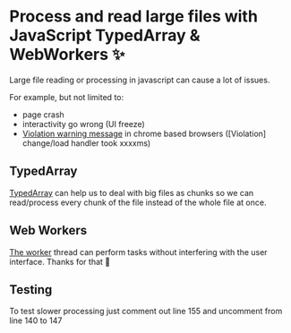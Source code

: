 # Process and read large files with JavaScript TypedArray & WebWorkers ✨

Large file reading or processing in javascript can cause a lot of issues.

For example, but not limited to:

- page crash
- interactivity go wrong (UI freeze)
- [Violation warning message](https://stackoverflow.com/questions/42218699/chrome-violation-violation-handler-took-83ms-of-runtime) in chrome based browsers ([Violation] change/load handler took xxxxms)

## TypedArray 

[TypedArray](https://developer.mozilla.org/en-US/docs/Web/JavaScript/Reference/Global_Objects/TypedArray) can help us to deal with big files as chunks so we can read/process every chunk of the file instead of the whole file at once.

## Web Workers

[The worker](https://developer.mozilla.org/en-US/docs/Web/API/Web_Workers_API/Using_web_workers) thread can perform tasks without interfering with the user interface. Thanks for that 🙏

## Testing

To test slower processing just comment out line 155 and uncomment from line 140 to 147
